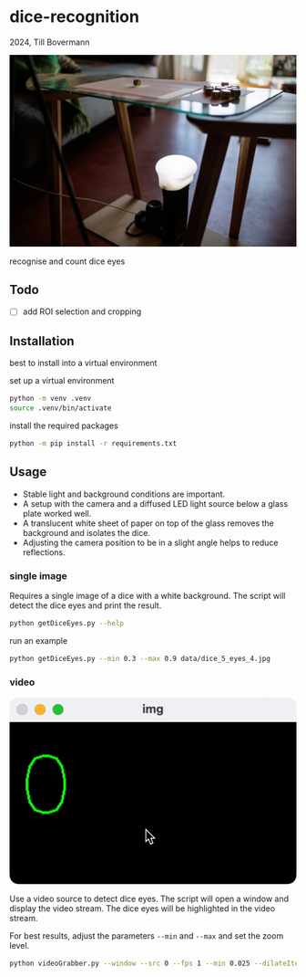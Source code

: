 # dice-recognition
2024, Till Bovermann


![setup](data/setup_single_IMG_0677-3000px.jpg)

recognise and count dice eyes 

## Todo

+ [ ] add ROI selection and cropping

## Installation

best to install into a virtual environment


set up a virtual environment
```bash
python -m venv .venv
source .venv/bin/activate
```

install the required packages
```bash
python -m pip install -r requirements.txt
```


## Usage

+ Stable light and background conditions are important.
+ A setup with the camera and a diffused LED light source below a glass plate worked well.
+ A translucent white sheet of paper on top of the glass removes the background and isolates the dice.
+ Adjusting the camera position to be in a slight angle helps to reduce reflections.



### single image


Requires a single image of a dice with a white background. The script will detect the dice eyes and print the result.

```bash
python getDiceEyes.py --help
```

run an example
```bash
python getDiceEyes.py --min 0.3 --max 0.9 data/dice_5_eyes_4.jpg
```


### video

![](data/diceEyes.gif)

Use a video source to detect dice eyes. The script will open a window and display the video stream. The dice eyes will be highlighted in the video stream.

For best results, adjust the parameters `--min` and `--max` and set the zoom level.






```bash
python videoGrabber.py --window --src 0 --fps 1 --min 0.025 --dilateIterations 2 --kernelSize 1 --max 0.08 2>/dev/null
```

